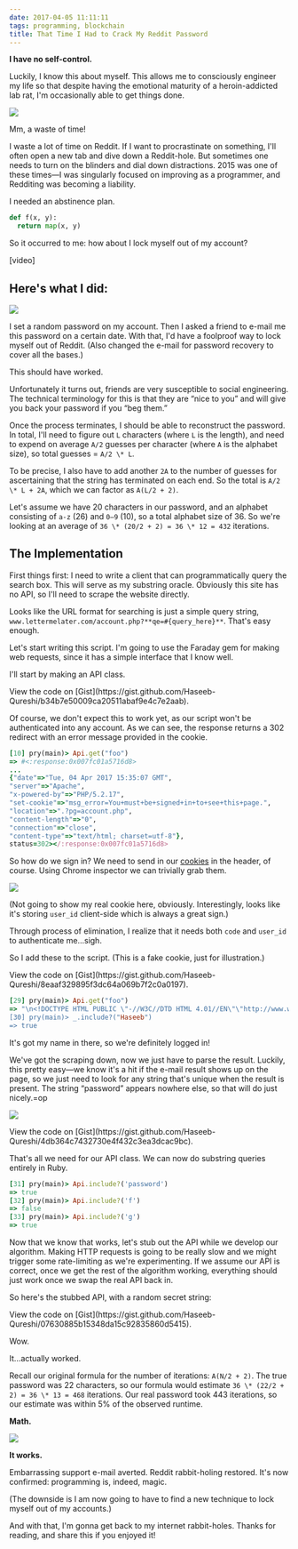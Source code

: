```yaml
---
date: 2017-04-05 11:11:11
tags: programming, blockchain
title: That Time I Had to Crack My Reddit Password
---
```


**I have no self-control.**

Luckily, I know this about myself. This allows me to consciously engineer my life so that despite having the emotional maturity of a heroin-addicted lab rat, I'm occasionally able to get things done.

![](https://media.giphy.com/media/gOH54eiriYIwM/giphy.gif)
<div class="caption">Mm, a waste of time!</div>

I waste a lot of time on Reddit. If I want to procrastinate on something, I'll often open a new tab and dive down a Reddit-hole. But sometimes one needs to turn on the blinders and dial down distractions. 2015 was one of these times&mdash;I was singularly focused on improving as a programmer, and Redditing was becoming a liability.

I needed an abstinence plan.

```python
def f(x, y):
  return map(x, y)
```

So it occurred to me: how about I lock myself out of my account? 

<div class="ui embed" data-url="https://www.youtube.com/embed/zI-riJZiY7s">[video]</div>

## Here's what I did:

![](https://cdn-images-1.medium.com/max/800/1*8Zpw3ipnu92ehqA_6T-o8w.gif)

I set a random password on my account. Then I asked a friend to e-mail me this password on a certain date. With that, I'd have a foolproof way to lock myself out of Reddit. (Also changed the e-mail for password recovery to cover all the bases.)

This should have worked.

Unfortunately it turns out, friends are very susceptible to social engineering. The technical terminology for this is that they are &ldquo;nice to you&rdquo; and will give you back your password if you &ldquo;beg them.&rdquo;

Once the process terminates, I should be able to reconstruct the password. In total, I'll need to figure out `L` characters (where `L` is the length), and need to expend on average `A/2` guesses per character (where `A` is the alphabet size), so total guesses = `A/2 \* L`.

To be precise, I also have to add another `2A` to the number of guesses for ascertaining that the string has terminated on each end. So the total is `A/2 \* L + 2A`, which we can factor as `A(L/2 + 2)`.

Let's assume we have 20 characters in our password, and an alphabet consisting of `a-z` (26) and `0–9` (10), so a total alphabet size of 36. So we're looking at an average of `36 \* (20/2 + 2) = 36 \* 12 = 432` iterations.

## The Implementation

First things first: I need to write a client that can programmatically query the search box. This will serve as my substring oracle. Obviously this site has no API, so I'll need to scrape the website directly.

Looks like the URL format for searching is just a simple query string, `www.lettermelater.com/account.php?**qe=#{query_here}**`. That's easy enough.

Let's start writing this script. I'm going to use the Faraday gem for making web requests, since it has a simple interface that I know well.

I'll start by making an API class.

<script src="https://gist.github.com/Haseeb-Qureshi/b34b7e50009ca20511abaf9e4c7e2aab.js"></script><noscript>View the code on [Gist](https://gist.github.com/Haseeb-Qureshi/b34b7e50009ca20511abaf9e4c7e2aab).</noscript>

Of course, we don't expect this to work yet, as our script won't be authenticated into any account. As we can see, the response returns a 302 redirect with an error message provided in the cookie.

```ruby
[10] pry(main)> Api.get("foo")
=> #<:response:0x007fc01a5716d8>
...
{"date"=>"Tue, 04 Apr 2017 15:35:07 GMT",
"server"=>"Apache",
"x-powered-by"=>"PHP/5.2.17",
"set-cookie"=>"msg_error=You+must+be+signed+in+to+see+this+page.",
"location"=>".?pg=account.php",
"content-length"=>"0",
"connection"=>"close",
"content-type"=>"text/html; charset=utf-8"},
status=302></:response:0x007fc01a5716d8>
```

So how do we sign in? We need to send in our [cookies](http://stackoverflow.com/questions/17769011/how-does-cookie-based-authentication-work) in the header, of course. Using Chrome inspector we can trivially grab them.

![](https://cdn-images-1.medium.com/max/800/1*PSxZtW4wppyzRXMdBWgGWw.gif)

(Not going to show my real cookie here, obviously. Interestingly, looks like it's storing `user_id` client-side which is always a great sign.)

Through process of elimination, I realize that it needs both `code` and `user_id` to authenticate me&hellip;sigh.

So I add these to the script. (This is a fake cookie, just for illustration.)

<script src="https://gist.github.com/Haseeb-Qureshi/8eaaf329895f3dc64a069b7f2c0a0197.js"></script><noscript>View the code on [Gist](https://gist.github.com/Haseeb-Qureshi/8eaaf329895f3dc64a069b7f2c0a0197).</noscript>

```ruby
[29] pry(main)> Api.get("foo")
=> "\n<!DOCTYPE HTML PUBLIC \"-//W3C//DTD HTML 4.01//EN\"\"http://www.w3.org/TR/html4/strict.dtd\">\n<html>\n<head>\n\t<meta http-equiv=\"content-type\" content=\"text/html; charset=UTF-8\" />\n\t<meta name=\"Description\" content=\"LetterMeLater.com allows you to send emails to anyone, with the ability to have them sent at any future date and time you choose.\" />\n\t<meta name=\"keywords\" content=\"schedule email, recurring, repeating, delayed, text messaging, delivery, later, future, reminder, date, time, capsule\" />\n\t<title>LetterMeLater.com — Account Information</title>…
[30] pry(main)> _.include?("Haseeb")
=> true
```

It's got my name in there, so we're definitely logged in!

We've got the scraping down, now we just have to parse the result. Luckily, this pretty easy&mdash;we know it's a hit if the e-mail result shows up on the page, so we just need to look for any string that's unique when the result is present. The string &ldquo;password&rdquo; appears nowhere else, so that will do just nicely.=op

![](https://cdn-images-1.medium.com/max/800/1*cZT37Ji9j8sm8dobFpiAWQ.png)

<script src="https://gist.github.com/Haseeb-Qureshi/4db364c7432730e4f432c3ea3dcac9bc.js"></script><noscript>View the code on [Gist](https://gist.github.com/Haseeb-Qureshi/4db364c7432730e4f432c3ea3dcac9bc).</noscript>

That's all we need for our API class. We can now do substring queries entirely in Ruby.

```ruby
[31] pry(main)> Api.include?('password')
=> true
[32] pry(main)> Api.include?('f')
=> false
[33] pry(main)> Api.include?('g')
=> true
```

Now that we know that works, let's stub out the API while we develop our algorithm. Making HTTP requests is going to be really slow and we might trigger some rate-limiting as we're experimenting. If we assume our API is correct, once we get the rest of the algorithm working, everything should just work once we swap the real API back in.

So here's the stubbed API, with a random secret string:

<script src="https://gist.github.com/Haseeb-Qureshi/07630885b15348da15c92835860d5415.js"></script><noscript>View the code on [Gist](https://gist.github.com/Haseeb-Qureshi/07630885b15348da15c92835860d5415).</noscript>

Wow.

It&hellip;actually worked.

Recall our original formula for the number of iterations: `A(N/2 + 2)`. The true password was 22 characters, so our formula would estimate `36 \* (22/2 + 2) = 36 \* 13 = 468` iterations. Our real password took 443 iterations, so our estimate was within 5% of the observed runtime.

**Math.**

![](https://media.giphy.com/media/26xBI73gWquCBBCDe/giphy.gif)

**It works.**

Embarrassing support e-mail averted. Reddit rabbit-holing restored. It's now confirmed: programming is, indeed, magic.

(The downside is I am now going to have to find a new technique to lock myself out of my accounts.)

And with that, I'm gonna get back to my internet rabbit-holes. Thanks for reading, and share this if you enjoyed it!
